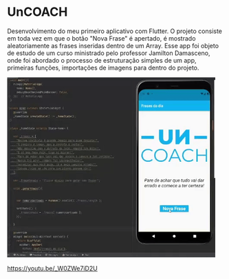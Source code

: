 # UnCOACH
Desenvolvimento do meu primeiro aplicativo com Flutter.
O projeto consiste em toda vez em que o botão "Nova Frase" é apertado,
é mostrado aleatoriamente as frases inseridas dentro de um Array.
Esse app foi objeto de estudo de um curso ministrado pelo professor 
Jamilton Damasceno, onde foi abordado o processo de estruturação simples de um app,
primeiras funções, importações de imagens para dentro do projeto.

![](https://github.com/MelloWill36/Uncoach/blob/main/unCoachGif.gif)

https://youtu.be/_W0ZWe7iD2U
